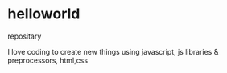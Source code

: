 # helloworld
repositary

I love coding to create new things using javascript, js libraries & preprocessors, html,css
